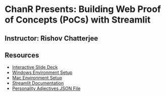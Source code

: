 # ChanR Presents: Building Web Proof of Concepts (PoCs) with Streamlit

## Instructor: Rishov Chatterjee

## Resources

- [Interactive Slide Deck](https://slides.com/rchatterjee/creating-web-pocs-with-streamlit/fullscreen)
- [Windows Environment Setup]()
- [Mac Environment Setup]()
- [Streamlit Documentation](https://docs.streamlit.io/en/stable/api.html)
- [Personality Adjectives JSON File](https://raw.githubusercontent.com/ChanR-Community/Streamlit_POC_Meetup/master/apps/personality_adjectives.json)
